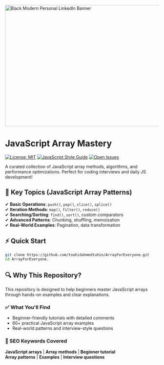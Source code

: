 
<img width="1584" height="396" alt="Black Modern Personal LinkedIn Banner" src="https://github.com/user-attachments/assets/e5ed3baa-1c8e-454b-bf93-564fe21bd9e7" />

# JavaScript Array Mastery

[![License: MIT](https://img.shields.io/badge/License-MIT-yellow.svg)](LICENSE) 
[![JavaScript Style Guide](https://img.shields.io/badge/code_style-standard-brightgreen.svg)](https://standardjs.com)
[![Open Issues](https://img.shields.io/github/issues/yourusername/js-array-methods.svg)](https://github.com/yourusername/js-array-methods/issues)

A curated collection of JavaScript array methods, algorithms, and performance optimizations. Perfect for coding interviews and daily JS development!



## 📌 **Key Topics** (JavaScript Array Patterns)  
✔ **Basic Operations**: `push()`, `pop()`, `slice()`, `splice()`  
✔ **Iteration Methods**: `map()`, `filter()`, `reduce()`  
✔ **Searching/Sorting**: `find()`, `sort()`, custom comparators  
✔ **Advanced Patterns**: Chunking, shuffling, memoization  
✔ **Real-World Examples**: Pagination, data transformation  



## ⚡ Quick Start
```bash
git clone https://github.com/touhidahmedtuhin/ArrayForEveryone.git
cd ArrayForEveryone.
```
## 🔍 Why This Repository?

This repository is designed to help beginners master JavaScript arrays through hands-on examples and clear explanations.

### ✅ What You'll Find
- Beginner-friendly tutorials with detailed comments
- 60+ practical JavaScript array examples
- Real-world patterns and interview-style questions

### 🔑 SEO Keywords Covered
**JavaScript arrays** | **Array methods** | **Beginner tutorial**  
**Array patterns** | **Examples** | **Interview questions**
